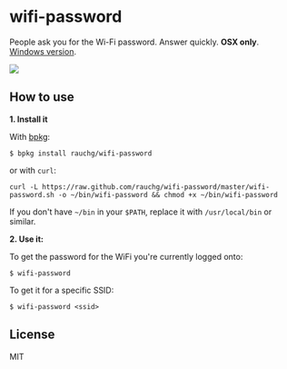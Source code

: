 
# wifi-password

People ask you for the Wi-Fi password. Answer quickly. **OSX only**.
[Windows version](https://github.com/RReverser/WiFi-Password).

![](https://i.cloudup.com/uUo8iSbKXRh/km6iJT.gif)

## How to use

**1. Install it**

With [bpkg](https://github.com/bpkg/bpkg):

```
$ bpkg install rauchg/wifi-password
```

or with `curl`:

```
curl -L https://raw.github.com/rauchg/wifi-password/master/wifi-password.sh -o ~/bin/wifi-password && chmod +x ~/bin/wifi-password
```

If you don't have `~/bin` in your `$PATH`, replace it with `/usr/local/bin` or
similar.

**2. Use it:**

To get the password for the WiFi you're currently logged onto:

```
$ wifi-password
```

To get it for a specific SSID:

```
$ wifi-password <ssid>
```

## License

MIT
